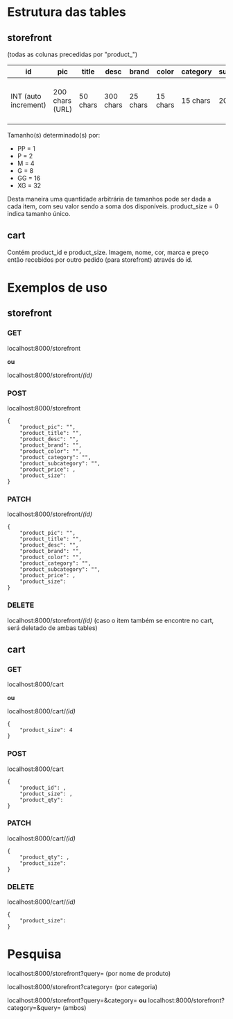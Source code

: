 # Estrutura das tables

## storefront

(todas as colunas precedidas por "product_")

| id | pic | title | desc | brand | color | category | subcategory | price | size |
|----|-----|-------|------|-------|-------|----------|-------------|-------|------|
|INT (auto increment)|200 chars (URL)|50 chars|300 chars|25 chars|15 chars|15 chars|20 chars|INT (p/ div. por 100)|INT (entre 0~63)|

Tamanho(s) determinado(s) por:

- PP = 1
- P = 2
- M = 4
- G = 8
- GG = 16
- XG = 32

Desta maneira uma quantidade arbitrária de tamanhos pode ser dada a cada item, com seu valor sendo a soma dos disponíveis.
product_size = 0 indica tamanho único.

## cart

Contém product_id e product_size. Imagem, nome, cor, marca e preço então recebidos por outro pedido (para storefront) através do id.

# Exemplos de uso

## storefront

### GET

localhost:8000/storefront

**ou**

localhost:8000/storefront/*(id)*

### POST

localhost:8000/storefront

```
{
	"product_pic": "",
 	"product_title": "",
 	"product_desc": "",
 	"product_brand": "",
 	"product_color": "",
 	"product_category": "",
 	"product_subcategory": "",
	"product_price": ,
	"product_size":
}
```

### PATCH

localhost:8000/storefront/*(id)*

```
{
	"product_pic": "",
	"product_title": "",
	"product_desc": "",
	"product_brand": "",
	"product_color": "",
	"product_category": "",
	"product_subcategory": "",
	"product_price": ,
	"product_size":
}
```

### DELETE

localhost:8000/storefront/*(id)* (caso o item também se encontre no cart, será deletado de ambas tables)

## cart

### GET

localhost:8000/cart

**ou**

localhost:8000/cart/*(id)*

```
{
    "product_size": 4
}
```

### POST

localhost:8000/cart

```
{
    "product_id": ,
    "product_size": ,
    "product_qty":
}
```

### PATCH

localhost:8000/cart/*(id)*

```
{
    "product_qty": ,
    "product_size":
}
```

### DELETE

localhost:8000/cart/*(id)*

```
{
    "product_size":
}
```

# Pesquisa

localhost:8000/storefront?query= (por nome de produto)

localhost:8000/storefront?category= (por categoria)

localhost:8000/storefront?query=&category= **ou** localhost:8000/storefront?category=&query= (ambos)
